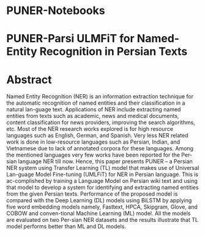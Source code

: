 # PUNER-Notebooks

# PUNER-Parsi ULMFiT for Named-Entity Recognition in Persian Texts 
# Abstract
Named Entity Recognition (NER) is an information extraction technique for the automatic recognition of named entities and their classification in a natural lan-guage text. Applications of NER include extracting named entities from texts such as academic, news and medical documents, content classification for news providers, improving the search algorithms, etc. Most of the NER research works explored is for high resource languages such as English, German, and Spanish. Very less NER related work is done in low-resource languages such as Persian, Indian, and Vietnamese due to lack of annotated corpora for these languages. Among the mentioned languages very few works have been reported for the Per-sian language NER till now. Hence, this paper presents PUNER – a Persian NER system using Transfer Learning (TL) model that makes use of Universal Lan-guage Model Fine-tuning (UMLFiT) for NER in Persian language. This is ac-complished by training a Language Model on Persian wiki text and using that model to develop a system for identifying and extracting named entities from the given Persian texts. Performance of the proposed model is compared with the Deep Learning (DL) models using BiLSTM by applying five word embedding models namely, Fasttext, HPCA, Skipgram, Glove, and COBOW and conven-tional Machine Learning (ML) model. All the models are evaluated on two Per-sian NER datasets and the results illustrate that TL model performs better than ML and DL models.
